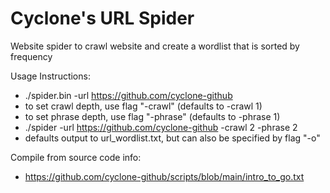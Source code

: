 # Cyclone's URL Spider
Website spider to crawl website and create a wordlist that is sorted by frequency

Usage Instructions:
- ./spider.bin -url https://github.com/cyclone-github
- to set crawl depth, use flag "-crawl" (defaults to -crawl 1)
- to set phrase depth, use flag "-phrase" (defaults to -phrase 1)
- ./spider -url https://github.com/cyclone-github -crawl 2 -phrase 2
- defaults output to url_wordlist.txt, but can also be specified by flag "-o"

Compile from source code info:
- https://github.com/cyclone-github/scripts/blob/main/intro_to_go.txt
